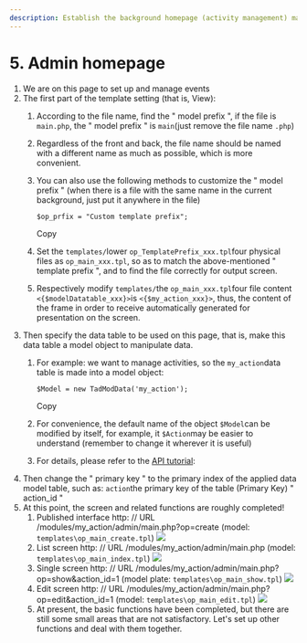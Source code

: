 ```yaml
---
description: Establish the background homepage (activity management) main.php
---
```


# 5. Admin homepage

1. We are on this page to set up and manage events
2. The first part of the template setting \(that is, View\):
   1. According to the file name, find the " model prefix ", if the file is `main.php`, the " model prefix " is `main`\(just remove the file name `.php`\)
   2. Regardless of the front and back, the file name should be named with a different name as much as possible, which is more convenient.
   3. You can also use the following methods to customize the " model prefix " \(when there is a file with the same name in the current background, just put it anywhere in the file\)

      ```text
      $op_prfix = "Custom template prefix";
      ```

      Copy

   4. Set the `templates/`lower `op_TemplatePrefix_xxx.tpl`four physical files as `op_main_xxx.tpl`, so as to match the above-mentioned " template prefix ", and to find the file correctly for output screen.
   5. Respectively modify `templates/`the `op_main_xxx.tpl`four file content `<{$modelDatatable_xxx}>`is `<{$my_action_xxx}>`, thus, the content of the frame in order to receive automatically generated for presentation on the screen.
3. Then specify the data table to be used on this page, that is, make this data table a model object to manipulate data.
   1. For example: we want to manage activities, so the `my_action`data table is made into a model object:

      ```text
      $Model = new TadModData('my_action');
      ```

      Copy

   2. For convenience, the default name of the object `$Model`can be modified by itself, for example, it `$Action`may be easier to understand \(remember to change it wherever it is useful\)
   3. For details, please refer to the [API tutorial](https://xoops.gitbook.io/jill-lazy-framework-api/3.tadmoddata-class/3.tadmoddata-class):  
4. Then change the " primary key " to the primary index of the applied data model table, such as: `action`the primary key of the table \(Primary Key\) " action\_id "
5. At this point, the screen and related functions are roughly completed!
   1. Published interface http: // URL /modules/my\_action/admin/main.php?op=create \(model: `templates\op_main_create.tpl`\) ![](https://campus-xoops.tn.edu.tw/uploads/tad_book3/image/47/%E7%81%AB%E7%8B%90%E6%88%AA%E5%9B%BE_2020-05-28T00-27-21.373Z.png)
   2. List screen http: // URL /modules/my\_action/admin/main.php \(model: `templates\op_main_index.tpl`\) ![](https://campus-xoops.tn.edu.tw/uploads/tad_book3/image/47/%E7%81%AB%E7%8B%90%E6%88%AA%E5%9B%BE_2020-05-28T08-09-29.750Z.png)
   3. Single screen http: // URL /modules/my\_action/admin/main.php?op=show&action\_id=1 \(model plate: `templates\op_main_show.tpl`\) ![](https://campus-xoops.tn.edu.tw/uploads/tad_book3/image/47/%E7%81%AB%E7%8B%90%E6%88%AA%E5%9B%BE_2020-05-28T00-41-56.490Z.png)
   4. Edit screen http: // URL /modules/my\_action/admin/main.php?op=edit&action\_id=1 \(model: `templates\op_main_edit.tpl`\) ![](https://campus-xoops.tn.edu.tw/uploads/tad_book3/image/47/%E7%81%AB%E7%8B%90%E6%88%AA%E5%9B%BE_2020-05-28T00-44-28.429Z.png)
   5. At present, the basic functions have been completed, but there are still some small areas that are not satisfactory. Let's set up other functions and deal with them together.

